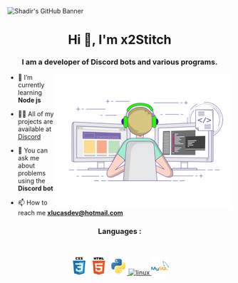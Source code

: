 ![Shadir's GitHub Banner](https://cdn.discordapp.com/attachments/1181562229435404290/1187203819772325960/banners.png?ex=659608b7&is=658393b7&hm=213763d0dcc85f4bd2691091095f19713cee9dada0f465668e9b4f2c0db8b571&)
<h1 align="center">Hi 👋, I'm x2Stitch</h1>
<h3 align="center">I am a developer of Discord bots and various programs.</h3>
<img align="right" alt="Coding" width="400" src="https://raw.githubusercontent.com/devSouvik/devSouvik/master/gif3.gif">

- 🌱 I’m currently learning **Node js**

- 👨‍💻 All of my projects are available at [Discord](https://discord.gg/GqcJ3FTCMt)

- 💬 You can ask me about problems using the **Discord bot**

- 📫 How to reach me **xlucasdev@hotmail.com**


<h3 align="center">Languages :</h3>
 <br>
<p align="center">
  <img src="https://raw.githubusercontent.com/devicons/devicon/master/icons/css3/css3-original-wordmark.svg" alt="css3" width="40" height="40" />
  </a>
  <img src="https://raw.githubusercontent.com/devicons/devicon/master/icons/html5/html5-original-wordmark.svg" alt="html5" width="40" height="40" />
</a>
  <a href="https://www.python.org" target="_blank">
    <img src="https://raw.githubusercontent.com/devicons/devicon/master/icons/python/python-original.svg" alt="python" width="40" height="40" />
  </a>
  <a href="https://nodejs.org/" target="_blank">
    <img src="https://nodejs.org/static/images/logo.svg" alt="linux" width="40" height="40" />
  </a>
  <a href="https://www.mysql.com/" target="_blank">
    <img src="https://raw.githubusercontent.com/devicons/devicon/master/icons/mysql/mysql-original-wordmark.svg" alt="mysql" width="40" height="40" />
  </a>
</p>
